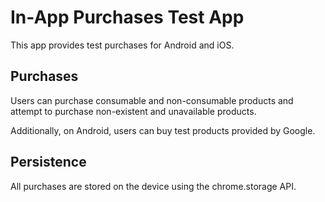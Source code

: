 # In-App Purchases Test App

This app provides test purchases for Android and iOS.

## Purchases

Users can purchase consumable and non-consumable products and attempt to purchase non-existent and unavailable products.

Additionally, on Android, users can buy test products provided by Google.

## Persistence

All purchases are stored on the device using the chrome.storage API.
